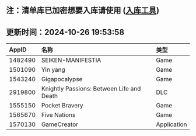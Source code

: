 ## 注：清单库已加密想要入库请使用 ([入库工具](https://github.com/BlankTMing/ManifestAutoUpdate/releases))

## 更新时间：2024-10-26 19:53:58
| AppID | 名称 | 类型  |
| :-------------------- | :----------------------------- | :----------- |
| 1482490 | SEIKEN-MANIFESTIA| Game |
| 1501090 | Yin yang| Game |
| 1543240 | Gigapocalypse| Game |
| 2919800 | Knightly Passions: Between Life and Death| DLC |
| 1555150 | Pocket Bravery| Game |
| 1565670 | Five Nations| Game |
| 1570130 | GameCreator| Application |
